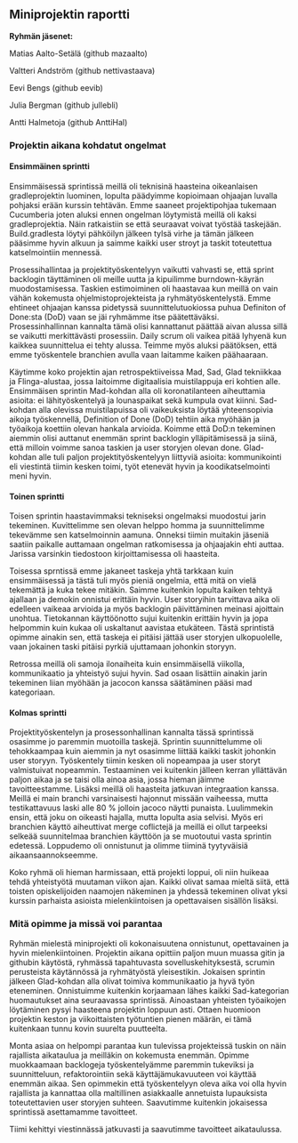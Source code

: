 ## Miniprojektin raportti

**Ryhmän jäsenet:**


Matias Aalto-Setälä (github mazaalto)

Valtteri Andström (github nettivastaava)

Eevi Bengs (github eevib)

Julia Bergman (github jullebli) 

Antti Halmetoja (github AnttiHal)



### Projektin aikana kohdatut ongelmat

#### Ensimmäinen sprintti

Ensimmäisessä sprintissä meillä oli teknisinä haasteina oikeanlaisen gradleprojektin luominen, lopulta päädyimme kopioimaan ohjaajan luvalla pohjaksi erään kurssin tehtävän. Emme saaneet projektipohjaa tukemaan Cucumberia joten aluksi ennen ongelman löytymistä meillä oli kaksi gradleprojektia. Näin ratkaistiin se että seuraavat voivat työstää taskejään. Build.gradlesta löytyi pähköilyn jälkeen tylsä virhe ja tämän jälkeen pääsimme hyvin alkuun ja saimme kaikki user stroyt ja taskit toteutettua katselmointiin mennessä.

Prosessihallintaa ja projektityöskentelyyn vaikutti vahvasti se, että sprint backlogin täyttäminen oli meille uutta ja kipuilimme burndown-käyrän muodostamisessa. Taskien estimoiminen oli haastavaa kun meillä on vain vähän kokemusta ohjelmistoprojekteista ja ryhmätyöskentelystä. Emme ehtineet ohjaajan kanssa pidetyssä suunnittelutuokiossa puhua Definiton of Done:sta (DoD) vaan se jäi ryhmämme itse päätettäväksi. Prosessinhallinnan kannalta tämä olisi kannattanut päättää aivan alussa sillä se vaikutti merkittävästi prosessiin. Daily scrum oli vaikea pitää lyhyenä kun kaikkea suunnittelua ei tehty alussa. Teimme myös aluksi päätöksen, että emme työskentele branchien avulla vaan laitamme kaiken päähaaraan.

Käytimme koko projektin ajan retrospektiiveissa Mad, Sad, Glad tekniikkaa ja Flinga-alustaa, jossa laitoimme digitaalisia muistilappuja eri kohtien alle. Ensimmäisen sprintin Mad-kohdan alla oli koronatilanteen aiheuttamia asioita: ei lähityöskentelyä ja lounaspaikat sekä kumpula ovat kiinni. Sad-kohdan alla olevissa muistilapuissa oli vaikeuksista löytää yhteensopivia aikoja työskennellä, Definition of Done (DoD) tehtiin aika myöhään ja työaikoja koettiin olevan hankala arvioida. Koimme että DoD:n tekeminen aiemmin olisi auttanut enemmän sprint backlogin ylläpitämisessä ja siinä, että milloin voimme sanoa taskien ja user storyjen olevan done. Glad-kohdan alle tuli paljon projektityöskentelyyn liittyviä asioita: kommunikointi eli viestintä tiimin kesken toimi, työt etenevät hyvin ja koodikatselmointi meni hyvin.

#### Toinen sprintti

Toisen sprintin haastavimmaksi tekniseksi ongelmaksi muodostui jarin tekeminen. Kuvittelimme sen olevan helppo homma ja suunnittelimme tekevämme sen katselmoinnin aamuna. Onneksi tiimin muitakin jäseniä saatiin paikalle auttamaan ongelman ratkomisessa ja ohjaajakin ehti auttaa. Jarissa varsinkin tiedostoon kirjoittamisessa oli haasteita.

Toisessa sprntissä emme jakaneet taskeja yhtä tarkkaan kuin ensimmäisessä ja tästä tuli myös pieniä ongelmia, että mitä on vielä tekemättä ja kuka tekee mitäkin. Saimme kuitenkin lopulta kaiken tehtyä ajallaan ja demokin onnistui erittäin hyvin. User storyihin tarvittava aika oli edelleen vaikeaa arvioida ja myös backlogin päivittäminen meinasi ajoittain unohtua. Tietokannan käyttöönotto sujui kuitenkin erittäin hyvin ja jopa helpommin kuin kukaa oli uskaltanut aavistaa etukäteen. Tästä sprintistä opimme ainakin sen, että taskeja ei pitäisi jättää user storyjen ulkopuolelle, vaan jokainen taski pitäisi pyrkiä ujuttamaan johonkin storyyn. 

Retrossa meillä oli samoja ilonaiheita kuin ensimmäisellä viikolla, kommunikaatio ja yhteistyö sujui hyvin. Sad osaan lisättiin ainakin jarin tekeminen liian myöhään ja jacocon kanssa säätäminen pääsi mad kategoriaan. 


#### Kolmas sprintti

Projektityöskentelyn ja prosessonhallinan kannalta tässä sprintissä osasimme jo paremmin muotoilla taskejä. Sprintin suunnittelumme oli tehokkaampaa kuin aiemmin ja nyt osasimme liittää kaikki taskit johonkin user storyyn. Työskentely tiimin kesken oli nopeampaa ja user storyt valmistuivat nopeammin. Testaaminen vei kuitenkin jälleen kerran yllättävän paljon aikaa ja se taisi olla ainoa asia, jossa hieman jäimme tavoitteestamme. Lisäksi meillä oli haasteita jatkuvan integraation kanssa. Meillä ei main branchi varsinaisesti hajonnut missään vaiheessa, mutta testikattavuus laski alle 80 % jolloin jacoco näytti punaista. Luulimmekin ensin, että joku on oikeasti hajalla, mutta lopulta asia selvisi. Myös eri branchien käyttö aiheuttivat merge coflictejä ja meillä ei ollut tarpeeksi selkeää suunnitelmaa branchien käyttöön ja se muotoutui vasta sprintin edetessä. Loppudemo oli onnistunut ja olimme tiiminä tyytyväisiä aikaansaannokseemme. 

Koko ryhmä oli hieman harmissaan, että projekti loppui, oli niin huikeaa tehdä yhteistyötä muutaman viikon ajan. Kaikki olivat samaa mieltä siitä, että toisten opiskelijoiden naamojen näkeminen ja yhdessä tekeminen olivat yksi kurssin parhaista asioista mielenkiintoisen ja opettavaisen sisällön lisäksi. 

### Mitä opimme ja missä voi parantaa

Ryhmän mielestä miniprojekti oli kokonaisuutena onnistunut, opettavainen ja hyvin mielenkiintoinen. Projektin aikana opittiin paljon muun muassa gitin ja githubin käytöstä, ryhmässä tapahtuvasta sovelluskehityksestä, scrumin perusteista käytännössä ja ryhmätyöstä yleisestikin. Jokaisen sprintin jälkeen Glad-kohdan alla olivat toimiva kommunikaatio ja hyvä työn eteneminen. Onnistuimme kuitenkin korjaamaan lähes kaikki Sad-kategorian huomautukset aina seuraavassa sprintissä. Ainoastaan yhteisten työaikojen löytäminen pysyi haasteena projektin loppuun asti. Ottaen huomioon projektin keston ja viikoittaisten työtuntien pienen määrän, ei tämä kuitenkaan tunnu kovin suurelta puutteelta. 

Monta asiaa on helpompi parantaa kun tulevissa projekteissä tuskin on näin rajallista aikataulua ja meilläkin on kokemusta enemmän. Opimme muokkaamaan backlogeja työskentelyämme paremmin tukeviksi ja suunnitteluun, refaktorointiin sekä käyttäjämukavuuteen voi käyttää enemmän aikaa. Sen opimmekin että työskentelyyn oleva aika voi olla hyvin rajallista ja kannattaa olla maltillinen asiakkaalle annetuista lupauksista toteutettavien user storyjen suhteen. Saavutimme kuitenkin jokaisessa sprintissä asettamamme tavoitteet.

Tiimi kehittyi viestinnässä jatkuvasti ja saavutimme tavoitteet aikataulussa.

